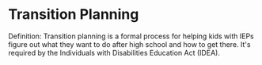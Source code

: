# Transition Planning

Definition: Transition planning is a formal process for helping kids with IEPs figure out what they want to do after high school and how to get there. It's required by the Individuals with Disabilities Education Act (IDEA).
